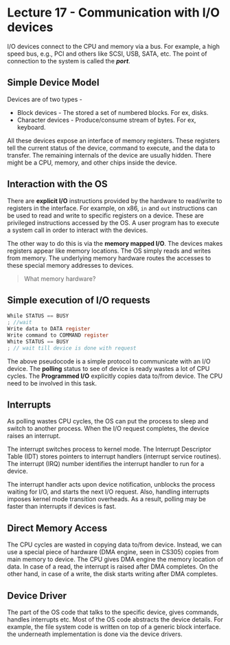 # Lecture 17 - Communication with I/O devices

I/O devices connect to the CPU and memory via a bus. For example, a high speed bus, e.g., PCI and others like SCSI, USB, SATA, etc. The point of connection to the system is called the ***port***.

## Simple Device Model

Devices are of two types - 

- Block devices - The stored a set of numbered blocks. For ex, disks.
- Character devices - Produce/consume stream of bytes. For ex, keyboard.

All these devices expose an interface of memory registers. These registers tell the current status of the device, command to execute, and the data to transfer. The remaining internals of the device are usually hidden. There might be a CPU, memory, and other chips inside the device.

## Interaction with the OS

There are **explicit I/O** instructions provided by the hardware to read/write to registers in the interface. For example, on x86, `in` and `out` instructions can be used to read and write to specific registers on a device. These are privileged instructions accessed by the OS. A user program has to execute a system call in order to interact with the devices. 

The other way to do this is via the **memory mapped I/O**. The devices makes registers appear like memory locations. The OS simply reads and writes from memory. The underlying memory hardware routes the accesses to these special memory addresses to devices.

> What memory hardware?

## Simple execution of I/O requests

```c
While STATUS == BUSY
; //wait
Write data to DATA register
Write command to COMMAND register
White STATUS == BUSY
; // wait till device is done with request
```

The above pseudocode is a simple protocol to communicate with an I/O device. The **polling** status to see of device is ready wastes a lot of CPU cycles. The **Programmed I/O** explicitly copies data to/from device. The CPU need to be involved in this task.

## Interrupts

As polling wastes CPU cycles, the OS can put the process to sleep and switch to another process. When the I/O request completes,  the device raises an interrupt.  

The interrupt switches process to kernel mode. The Interrupt Descriptor Table (IDT) stores pointers to interrupt handlers (interrupt service routines). The interrupt (IRQ) number identifies the interrupt handler to run for a device. 

The interrupt handler acts upon device notification, unblocks the process waiting for I/O, and starts the next I/O request. Also, handling interrupts imposes kernel mode transition overheads. As a result, polling may be faster than interrupts if devices is fast.

## Direct Memory Access

The CPU cycles are wasted in copying data to/from device. Instead, we can use a special piece of hardware (DMA engine, seen in CS305) copies from main memory to device. The CPU gives DMA engine the memory location of data. In case of a read, the interrupt is raised after DMA completes. On the other hand, in case of a write, the disk starts writing after DMA completes.

## Device Driver

The part of the OS code that talks to the specific device, gives commands, handles interrupts etc. Most of the OS code abstracts the device details. For example, the file system code is written on top of a generic block interface. the underneath implementation is done via the device drivers.